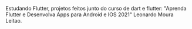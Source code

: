 Estudando Flutter, projetos feitos junto do curso de dart e flutter:
"Aprenda Flutter e Desenvolva Apps para Android e IOS 2021" Leonardo Moura Leitao.